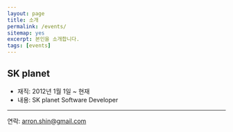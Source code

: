 ```yaml
---
layout: page
title: 소개
permalink: /events/
sitemap: yes
excerpt: 본인을 소개합니다.
tags: [events]
---
```


## SK planet

* 재직: 2012년 1월 1일 ~ 현재
* 내용: SK planet Software Developer

---
연락: [arron.shin@gmail.com](mailto:arron.shin@gmail.com)
